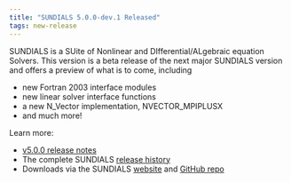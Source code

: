 ```yaml
---
title: "SUNDIALS 5.0.0-dev.1 Released"
tags: new-release
---
```


SUNDIALS is a SUite of Nonlinear and DIfferential/ALgebraic equation Solvers. This version is a beta release of the next major SUNDIALS version and offers a preview of what is to come, including
- new Fortran 2003 interface modules
- new linear solver interface functions
- a new N_Vector implementation, NVECTOR_MPIPLUSX
- and much more!

Learn more:
- [v5.0.0 release notes](https://github.com/LLNL/sundials/releases/tag/v5.0.0-dev.1)
- The complete SUNDIALS [release history](https://computing.llnl.gov/projects/sundials/release-history)
- Downloads via the SUNDIALS [website](https://computing.llnl.gov/projects/sundials) and [GitHub repo](https://github.com/LLNL/sundials)
